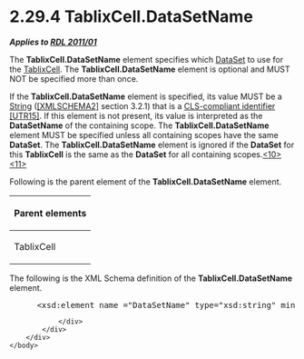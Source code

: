 <html dir="LTR" xmlns:mshelp="http://msdn.microsoft.com/mshelp" xmlns:ddue="http://ddue.schemas.microsoft.com/authoring/2003/5" xmlns:xlink="http://www.w3.org/1999/xlink" xmlns:tool="http://www.microsoft.com/tooltip">
    <head>
        <meta http-equiv="Content-Type" content="text/html; CHARSET=utf-8"></meta>
        <meta name="save" content="history"></meta>
        <title>2.29.4 TablixCell.DataSetName</title>
        <xml>
            <mshelp:toctitle title="2.29.4 TablixCell.DataSetName"></mshelp:toctitle>
            <mshelp:rltitle title="[MS-RDL]: TablixCell.DataSetName"></mshelp:rltitle>
            <mshelp:keyword index="A" term="cd0d895a-ff2e-4046-b1c2-1ba5e167e0ae"></mshelp:keyword>
            <mshelp:attr name="DCSext.ContentType" value="open specification"></mshelp:attr>
            <mshelp:attr name="AssetID" value="cd0d895a-ff2e-4046-b1c2-1ba5e167e0ae"></mshelp:attr>
            <mshelp:attr name="TopicType" value="kbRef"></mshelp:attr>
            <mshelp:attr name="DCSext.Title" value="[MS-RDL]: TablixCell.DataSetName" />
        </xml>
    </head>
    <body>
        <div id="header">
            <h1 class="heading">2.29.4 TablixCell.DataSetName</h1>
        </div>
        <div id="mainSection">
            <div id="mainBody">
                <div id="allHistory" class="saveHistory"></div>
                <div id="sectionSection0" class="section" name="collapseableSection">
                    

<p><b><i>Applies to </i></b><a href="bf2bab1a-b608-4bcc-b718-1cc1baa9579c.md"><b><i>RDL 2011/01</i></b></a></p>

<p>The <b>TablixCell.DataSetName</b> element specifies which <a href="a14782b0-2e2f-4305-83a3-3de3fd750b6a.md">DataSet</a> to use for the <a href="33258f80-fa42-4baf-abd5-ded34ffbbc61.md">TablixCell</a>. The <b>TablixCell.DataSetName</b>
element is optional and MUST NOT be specified more than once.</p>

<p>If the <b>TablixCell.DataSetName</b> element is specified,
its value MUST be a <a href="1ed81ef3-a683-45e3-aaad-bd2bbe71bc3d.md">String</a>
(<a href="https://go.microsoft.com/fwlink/?LinkId=90610">[XMLSCHEMA2]</a>
section 3.2.1) that is a <a href="b2482b3f-74ab-4ca8-a9e5-c07955011743.md#gt_cb2ad790-a668-429f-84fa-f3dd67517e9b">CLS-compliant
identifier</a> <a href="https://go.microsoft.com/fwlink/?LinkId=147989">[UTR15]</a>.
If this element is not present, its value is interpreted as the <b>DataSetName</b>
of the containing scope. The <b>TablixCell.DataSetName</b> element MUST be
specified unless all containing scopes have the same <b>DataSet</b>. The <b>TablixCell.DataSetName</b>
element is ignored if the <b>DataSet</b> for this <b>TablixCell</b> is the same
as the <b>DataSet</b> for all containing scopes.<a id="Appendix_A_Target_10"></a><a href="1fe5fd87-2de5-4b2c-b762-5a4fd1373621.md#Appendix_A_10" aria-label="Product behavior note 10">&lt;10&gt;</a><a id="Appendix_A_Target_11"></a><a href="1fe5fd87-2de5-4b2c-b762-5a4fd1373621.md#Appendix_A_11" aria-label="Product behavior note 11">&lt;11&gt;</a></p>

<p>Following is the parent element of the <b>TablixCell.DataSetName</b>
element.</p>

<table>
 <thead>
  <tr>
   <th>
   <p>Parent elements</p>
   </th>
  </tr>
 </thead>
 <tr>
  <td>
  <p>TablixCell</p>
  </td>
 </tr>
</table>

<p>The following is the XML Schema definition of the <b>TablixCell.DataSetName</b>
element.</p>

<dl>
<dd>
<div><pre> &lt;xsd:element name =&quot;DataSetName&quot; type=&quot;xsd:string&quot; minOccurs=&quot;0&quot; /&gt;
</pre></div>
</dd></dl>


                </div>
            </div>
        </div>
    </body>
</html>